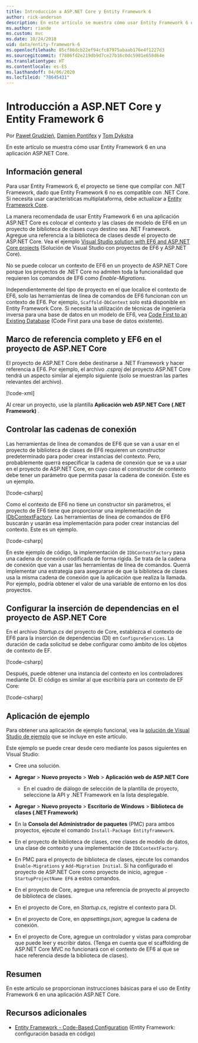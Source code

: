 ```yaml
---
title: Introducción a ASP.NET Core y Entity Framework 6
author: rick-anderson
description: En este artículo se muestra cómo usar Entity Framework 6 en una aplicación ASP.NET Core.
ms.author: riande
ms.custom: mvc
ms.date: 10/24/2018
uid: data/entity-framework-6
ms.openlocfilehash: 85cf86dcb22ef94cfc87975abaab176e4f1227d3
ms.sourcegitcommit: f7886fd2e219db9d7ce27b16c0dc5901e658d64e
ms.translationtype: HT
ms.contentlocale: es-ES
ms.lasthandoff: 04/06/2020
ms.locfileid: "78645431"
---
```

# <a name="get-started-with-aspnet-core-and-entity-framework-6"></a>Introducción a ASP.NET Core y Entity Framework 6

Por [Paweł Grudzień](https://github.com/pgrudzien12), [Damien Pontifex](https://github.com/DamienPontifex) y [Tom Dykstra](https://github.com/tdykstra)

En este artículo se muestra cómo usar Entity Framework 6 en una aplicación ASP.NET Core.

## <a name="overview"></a>Información general

Para usar Entity Framework 6, el proyecto se tiene que compilar con .NET Framework, dado que Entity Framework 6 no es compatible con .NET Core. Si necesita usar características multiplataforma, debe actualizar a [Entity Framework Core](/ef/).

La manera recomendada de usar Entity Framework 6 en una aplicación ASP.NET Core es colocar el contexto y las clases de modelo de EF6 en un proyecto de biblioteca de clases cuyo destino sea .NET Framework. Agregue una referencia a la biblioteca de clases desde el proyecto de ASP.NET Core. Vea el ejemplo [Visual Studio solution with EF6 and ASP.NET Core projects](https://github.com/dotnet/AspNetCore.Docs/tree/master/aspnetcore/data/entity-framework-6/sample/) (Solución de Visual Studio con proyectos de EF6 y ASP.NET Core).

No se puede colocar un contexto de EF6 en un proyecto de ASP.NET Core porque los proyectos de .NET Core no admiten toda la funcionalidad que requieren los comandos de EF6 como *Enable-Migrations*.

Independientemente del tipo de proyecto en el que localice el contexto de EF6, solo las herramientas de línea de comandos de EF6 funcionan con un contexto de EF6. Por ejemplo, `Scaffold-DbContext` solo está disponible en Entity Framework Core. Si necesita la utilización de técnicas de ingeniería inversa para una base de datos en un modelo de EF6, vea [Code First to an Existing Database](https://msdn.microsoft.com/jj200620) (Code First para una base de datos existente).

## <a name="reference-full-framework-and-ef6-in-the-aspnet-core-project"></a>Marco de referencia completo y EF6 en el proyecto de ASP.NET Core

El proyecto de ASP.NET Core debe destinarse a .NET Framework y hacer referencia a EF6. Por ejemplo, el archivo *.csproj* del proyecto ASP.NET Core tendrá un aspecto similar al ejemplo siguiente (solo se muestran las partes relevantes del archivo).

[!code-xml[](entity-framework-6/sample/MVCCore/MVCCore.csproj?range=3-9&highlight=2)]

Al crear un proyecto, use la plantilla **Aplicación web ASP.NET Core (.NET Framework)** .

## <a name="handle-connection-strings"></a>Controlar las cadenas de conexión

Las herramientas de línea de comandos de EF6 que se van a usar en el proyecto de biblioteca de clases de EF6 requieren un constructor predeterminado para poder crear instancias del contexto. Pero, probablemente querrá especificar la cadena de conexión que se va a usar en el proyecto de ASP.NET Core, en cuyo caso el constructor de contexto debe tener un parámetro que permita pasar la cadena de conexión. Este es un ejemplo.

[!code-csharp[](entity-framework-6/sample/EF6/SchoolContext.cs?name=snippet_Constructor)]

Como el contexto de EF6 no tiene un constructor sin parámetros, el proyecto de EF6 tiene que proporcionar una implementación de [IDbContextFactory](https://msdn.microsoft.com/library/hh506876). Las herramientas de línea de comandos de EF6 buscarán y usarán esa implementación para poder crear instancias del contexto. Este es un ejemplo.

[!code-csharp[](entity-framework-6/sample/EF6/SchoolContextFactory.cs?name=snippet_IDbContextFactory)]

En este ejemplo de código, la implementación de `IDbContextFactory` pasa una cadena de conexión codificada de forma rígida. Se trata de la cadena de conexión que van a usar las herramientas de línea de comandos. Querrá implementar una estrategia para asegurarse de que la biblioteca de clases usa la misma cadena de conexión que la aplicación que realiza la llamada. Por ejemplo, podría obtener el valor de una variable de entorno en los dos proyectos.

## <a name="set-up-dependency-injection-in-the-aspnet-core-project"></a>Configurar la inserción de dependencias en el proyecto de ASP.NET Core

En el archivo *Startup.cs* del proyecto de Core, establezca el contexto de EF6 para la inserción de dependencias (DI) en `ConfigureServices`. La duración de cada solicitud se debe configurar como ámbito de los objetos de contexto de EF.

[!code-csharp[](entity-framework-6/sample/MVCCore/Startup.cs?name=snippet_ConfigureServices&highlight=5)]

Después, puede obtener una instancia del contexto en los controladores mediante DI. El código es similar al que escribiría para un contexto de EF Core:

[!code-csharp[](entity-framework-6/sample/MVCCore/Controllers/StudentsController.cs?name=snippet_ContextInController)]

## <a name="sample-application"></a>Aplicación de ejemplo

Para obtener una aplicación de ejemplo funcional, vea la [solución de Visual Studio de ejemplo](https://github.com/dotnet/AspNetCore.Docs/tree/master/aspnetcore/data/entity-framework-6/sample/) que se incluye en este artículo.

Este ejemplo se puede crear desde cero mediante los pasos siguientes en Visual Studio:

* Cree una solución.

* **Agregar** > **Nuevo proyecto** > **Web** > **Aplicación web de ASP.NET Core**
  * En el cuadro de diálogo de selección de la plantilla de proyecto, seleccione la API y .NET Framework en la lista desplegable.

* **Agregar** > **Nuevo proyecto** > **Escritorio de Windows** > **Biblioteca de clases (.NET Framework)**

* En la **Consola del Administrador de paquetes** (PMC) para ambos proyectos, ejecute el comando `Install-Package Entityframework`.

* En el proyecto de biblioteca de clases, cree clases de modelo de datos, una clase de contexto y una implementación de `IDbContextFactory`.

* En PMC para el proyecto de biblioteca de clases, ejecute los comandos `Enable-Migrations` y `Add-Migration Initial`. Si ha configurado el proyecto de ASP.NET Core como proyecto de inicio, agregue `-StartupProjectName EF6` a estos comandos.

* En el proyecto de Core, agregue una referencia de proyecto al proyecto de biblioteca de clases.

* En el proyecto de Core, en *Startup.cs*, registre el contexto para DI.

* En el proyecto de Core, en *appsettings.json*, agregue la cadena de conexión.

* En el proyecto de Core, agregue un controlador y vistas para comprobar que puede leer y escribir datos. (Tenga en cuenta que el scaffolding de ASP.NET Core MVC no funcionará con el contexto de EF6 al que se hace referencia desde la biblioteca de clases).

## <a name="summary"></a>Resumen

En este artículo se proporcionan instrucciones básicas para el uso de Entity Framework 6 en una aplicación ASP.NET Core.

## <a name="additional-resources"></a>Recursos adicionales

* [Entity Framework - Code-Based Configuration](https://msdn.microsoft.com/data/jj680699.aspx) (Entity Framework: configuración basada en código)
